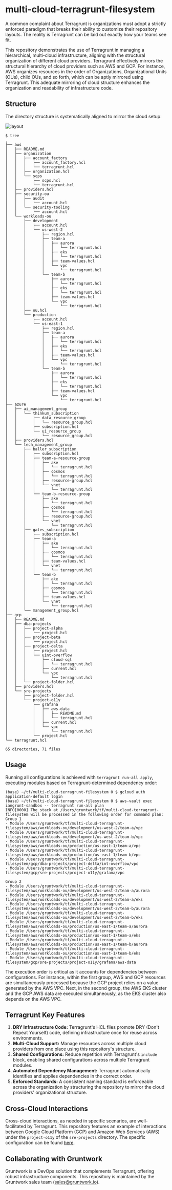 # multi-cloud-terragrunt-filesystem

A common complaint about Terragrunt is organizations must adopt a strictly enforced paradigm that breaks their ability to customize their repository layouts. The reality is Terragrunt can be laid out exactly how your teams see fit.

This repository demonstrates the use of Terragrunt in managing a hierarchical, multi-cloud infrastructure, aligning with the structural organization of different cloud providers. Terragrunt effectively mirrors the structural hierarchy of cloud providers such as AWS and GCP. For instance, AWS organizes resources in the order of Organizations, Organizational Units (OUs), child OUs, and so forth, which can be aptly mirrored using Terragrunt. This adequate mirroring of cloud structure enhances the organization and readability of infrastructure code.

## Structure

The directory structure is systematically aligned to mirror the cloud setup:

![layout](https://showme.redstarplugin.com/d/bKgzsM4s)

```shell
$ tree
.
├── aws
│   ├── README.md
│   ├── organization
│   │   ├── account_factory
│   │   │   ├── account_factory.hcl
│   │   │   └── terragrunt.hcl
│   │   ├── organization.hcl
│   │   └── scps
│   │       ├── scps.hcl
│   │       └── terragrunt.hcl
│   ├── providers.hcl
│   ├── security-ou
│   │   ├── audit
│   │   │   └── account.hcl
│   │   └── security-tooling
│   │       └── account.hcl
│   └── workloads-ou
│       ├── development
│       │   ├── account.hcl
│       │   └── us-west-2
│       │       ├── region.hcl
│       │       ├── team-a
│       │       │   ├── aurora
│       │       │   │   └── terragrunt.hcl
│       │       │   ├── eks
│       │       │   │   └── terragrunt.hcl
│       │       │   ├── team-values.hcl
│       │       │   └── vpc
│       │       │       └── terragrunt.hcl
│       │       └── team-b
│       │           ├── aurora
│       │           │   └── terragrunt.hcl
│       │           ├── eks
│       │           │   └── terragrunt.hcl
│       │           ├── team-values.hcl
│       │           └── vpc
│       │               └── terragrunt.hcl
│       ├── ou.hcl
│       └── production
│           ├── account.hcl
│           └── us-east-1
│               ├── region.hcl
│               ├── team-a
│               │   ├── aurora
│               │   │   └── terragrunt.hcl
│               │   ├── eks
│               │   │   └── terragrunt.hcl
│               │   ├── team-values.hcl
│               │   └── vpc
│               │       └── terragrunt.hcl
│               └── team-b
│                   ├── aurora
│                   │   └── terragrunt.hcl
│                   ├── eks
│                   │   └── terragrunt.hcl
│                   ├── team-values.hcl
│                   └── vpc
│                       └── terragrunt.hcl
├── azure
│   ├── ai_management_group
│   │   └── thinkum_subscription
│   │       ├── data_resource_group
│   │       │   └── resource_group.hcl
│   │       ├── subscription.hcl
│   │       └── ui_resource_group
│   │           └── resource_group.hcl
│   ├── providers.hcl
│   └── tech_management_group
│       ├── baller_subscription
│       │   ├── subscription.hcl
│       │   ├── team-a-resource-group
│       │   │   ├── ake
│       │   │   │   └── terragrunt.hcl
│       │   │   ├── cosmos
│       │   │   │   └── terragrunt.hcl
│       │   │   ├── resource-group.hcl
│       │   │   └── vnet
│       │   │       └── terragrunt.hcl
│       │   └── team-b-resource-group
│       │       ├── ake
│       │       │   └── terragrunt.hcl
│       │       ├── cosmos
│       │       │   └── terragrunt.hcl
│       │       ├── resource-group.hcl
│       │       └── vnet
│       │           └── terragrunt.hcl
│       ├── gates_subscription
│       │   ├── subscription.hcl
│       │   ├── team-a
│       │   │   ├── ake
│       │   │   │   └── terragrunt.hcl
│       │   │   ├── cosmos
│       │   │   │   └── terragrunt.hcl
│       │   │   ├── team-values.hcl
│       │   │   └── vnet
│       │   │       └── terragrunt.hcl
│       │   └── team-b
│       │       ├── ake
│       │       │   └── terragrunt.hcl
│       │       ├── cosmos
│       │       │   └── terragrunt.hcl
│       │       ├── team-values.hcl
│       │       └── vnet
│       │           └── terragrunt.hcl
│       └── management_group.hcl
├── gcp
│   ├── README.md
│   ├── dba-projects
│   │   ├── project-alpha
│   │   │   └── project.hcl
│   │   ├── project-beta
│   │   │   └── project.hcl
│   │   ├── project-delta
│   │   │   ├── project.hcl
│   │   │   └── uint-overflow
│   │   │       ├── cloud-sql
│   │   │       │   └── terragrunt.hcl
│   │   │       ├── current.hcl
│   │   │       └── vpc
│   │   │           └── terragrunt.hcl
│   │   └── project-folder.hcl
│   ├── providers.hcl
│   └── sre-projects
│       ├── project-folder.hcl
│       └── project-o11y
│           ├── grafana
│           │   ├── aws-data
│           │   │   ├── README.md
│           │   │   └── terragrunt.hcl
│           │   ├── current.hcl
│           │   └── vpc
│           │       └── terragrunt.hcl
│           └── project.hcl
└── terragrunt.hcl

65 directories, 71 files

```

## Usage

Running all configurations is achieved with `terragrunt run-all apply`, executing modules based on Terragrunt-determined dependency order:

```shell
(base) ~/tf/multi-cloud-terragrunt-filesystem 0 $ gcloud auth application-default login
(base) ~/tf/multi-cloud-terragrunt-filesystem 0 $ aws-vault exec iangrunt-sandbox -- terragrunt run-all plan
INFO[0000] The stack at /Users/gruntwork/tf/multi-cloud-terragrunt-filesystem will be processed in the following order for command plan:
Group 1
- Module /Users/gruntwork/tf/multi-cloud-terragrunt-filesystem/aws/workloads-ou/development/us-west-2/team-a/vpc
- Module /Users/gruntwork/tf/multi-cloud-terragrunt-filesystem/aws/workloads-ou/development/us-west-2/team-b/vpc
- Module /Users/gruntwork/tf/multi-cloud-terragrunt-filesystem/aws/workloads-ou/production/us-east-1/team-a/vpc
- Module /Users/gruntwork/tf/multi-cloud-terragrunt-filesystem/aws/workloads-ou/production/us-east-1/team-b/vpc
- Module /Users/gruntwork/tf/multi-cloud-terragrunt-filesystem/gcp/dba-projects/project-delta/int-overflow/vpc
- Module /Users/gruntwork/tf/multi-cloud-terragrunt-filesystem/gcp/sre-projects/project-o11y/grafana/vpc

Group 2
- Module /Users/gruntwork/tf/multi-cloud-terragrunt-filesystem/aws/workloads-ou/development/us-west-2/team-a/aurora
- Module /Users/gruntwork/tf/multi-cloud-terragrunt-filesystem/aws/workloads-ou/development/us-west-2/team-a/eks
- Module /Users/gruntwork/tf/multi-cloud-terragrunt-filesystem/aws/workloads-ou/development/us-west-2/team-b/aurora
- Module /Users/gruntwork/tf/multi-cloud-terragrunt-filesystem/aws/workloads-ou/development/us-west-2/team-b/eks
- Module /Users/gruntwork/tf/multi-cloud-terragrunt-filesystem/aws/workloads-ou/production/us-east-1/team-a/aurora
- Module /Users/gruntwork/tf/multi-cloud-terragrunt-filesystem/aws/workloads-ou/production/us-east-1/team-a/eks
- Module /Users/gruntwork/tf/multi-cloud-terragrunt-filesystem/aws/workloads-ou/production/us-east-1/team-b/aurora
- Module /Users/gruntwork/tf/multi-cloud-terragrunt-filesystem/aws/workloads-ou/production/us-east-1/team-b/eks
- Module /Users/gruntwork/tf/multi-cloud-terragrunt-filesystem/gcp/sre-projects/project-o11y/grafana/aws-data
```

The execution order is critical as it accounts for dependencies between configurations. For instance, within the first group, AWS and GCP resources are simultaneously processed because the GCP project relies on a value generated by the AWS VPC. Next, in the second group, the AWS EKS cluster and the GCP AWS data are executed simultaneously, as the EKS cluster also depends on the AWS VPC.

## Terragrunt Key Features

1. **DRY Infrastructure Code:** Terragrunt's HCL files promote DRY (Don't Repeat Yourself) code, defining infrastructure once for reuse across environments.
2. **Multi-Cloud Support:** Manage resources across multiple cloud providers from one place using this repository's structure.
3. **Shared Configurations:** Reduce repetition with Terragrunt's `include` block, enabling shared configurations across multiple Terragrunt modules.
4. **Automated Dependency Management:** Terragrunt automatically identifies and applies dependencies in the correct order.
5. **Enforced Standards:** A consistent naming standard is enforceable across the organization by structuring the repository to mirror the cloud providers' organizational structure.

## Cross-Cloud Interactions

Cross-cloud interactions, as needed in specific scenarios, are well-facilitated by Terragrunt. This repository features an example of interactions between Google Cloud Platform (GCP) and Amazon Web Services (AWS) under the `project-o11y` of the `sre-projects` directory. The specific configuration can be found [here](https://github.com/iangrunt/multi-cloud-terragrunt-filesystem/tree/main/gcp/sre-projects/project-o11y/grafana/aws-data).

## Collaborating with Gruntwork

Gruntwork is a DevOps solution that complements Terragrunt, offering robust infrastructure components. This repository is maintained by the Gruntwork sales team (sales@gruntwork.io).
